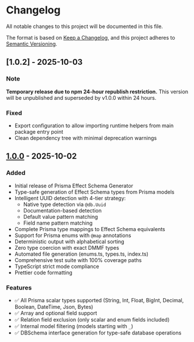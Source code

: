 # Changelog

All notable changes to this project will be documented in this file.

The format is based on [Keep a Changelog](https://keepachangelog.com/en/1.0.0/),
and this project adheres to [Semantic Versioning](https://semver.org/spec/v2.0.0.html).

## [1.0.2] - 2025-10-03

### Note
**Temporary release due to npm 24-hour republish restriction.**
This version will be unpublished and superseded by v1.0.0 within 24 hours.

### Fixed
- Export configuration to allow importing runtime helpers from main package entry point
- Clean dependency tree with minimal deprecation warnings

## [1.0.0] - 2025-10-02

### Added

- Initial release of Prisma Effect Schema Generator
- Type-safe generation of Effect Schema types from Prisma models
- Intelligent UUID detection with 4-tier strategy:
  - Native type detection via `@db.Uuid`
  - Documentation-based detection
  - Default value pattern matching
  - Field name pattern matching
- Complete Prisma type mappings to Effect Schema equivalents
- Support for Prisma enums with `@map` annotations
- Deterministic output with alphabetical sorting
- Zero type coercion with exact DMMF types
- Automated file generation (enums.ts, types.ts, index.ts)
- Comprehensive test suite with 100% coverage paths
- TypeScript strict mode compliance
- Prettier code formatting

### Features

- ✅ All Prisma scalar types supported (String, Int, Float, BigInt, Decimal, Boolean, DateTime, Json, Bytes)
- ✅ Array and optional field support
- ✅ Relation field exclusion (only scalar and enum fields included)
- ✅ Internal model filtering (models starting with `_`)
- ✅ DBSchema interface generation for type-safe database operations

[1.0.0]: https://github.com/samuelho-dev/prisma-effect-kysely/releases/tag/v1.0.0

